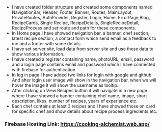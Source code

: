  - I have created folder structure and created some components named NavigationBar, Header, Footer, Banner, Routes, MainLayout, PrivateRoutes, AuthProvider, Register, Login, Home, ErrorPage,Blog, RecipeCards, Single Recipe, RecipeDetails, SingleRecipeDetail, RecipeProcess and set route and path for these components. 
 - In Home page I have showed navigation bar, a banner, chef section, latest recipe section, a contact form which send email as a feedback to me and a footer with some details
 - I have set server site, load data from server site  and use those data to show various information.
 - I have created a register containing name, photoURL, email, password and a login page contains email and password which I have connected with firebase for authentication.
 - In log in page I have added two links for login with google and github. And after login user image will show in the navigation bar, when we will hover the image it will show the username as tooltip.
 - After clicking on View Recipes button it will navigate in a new page where I have showed a banner containing chef name, image, short description, likes, number of recipes, years of experience etc. 
 - Each chef contains at least 3 recipes and I have showed those on card for specific chef and show details about recipe process ingredients etc.


 ### Firebase Hosting Link: https://cooking-alchemist.web.app/